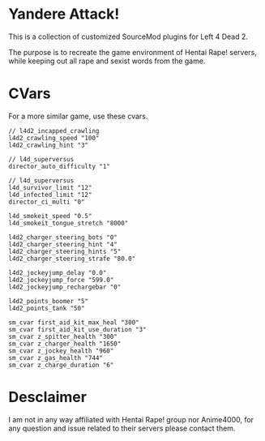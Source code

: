# Yandere Attack!
This is a collection of customized SourceMod plugins for Left 4 Dead 2.

The purpose is to recreate the game environment of Hentai Rape! servers, while keeping out all rape and sexist words from the game.

# CVars
For a more similar game, use these cvars.
```
// l4d2_incapped_crawling
l4d2_crawling_speed "100"
l4d2_crawling_hint "3"

// l4d_superversus
director_auto_difficulty "1"

// l4d_superversus
l4d_survivor_limit "12"
l4d_infected_limit "12"
director_ci_multi "0"

l4d_smokeit_speed "0.5"
l4d_smokeit_tongue_stretch "8000"

l4d2_charger_steering_bots "0"
l4d2_charger_steering_hint "4"
l4d2_charger_steering_hints "5"
l4d2_charger_steering_strafe "80.0"

l4d2_jockeyjump_delay "0.0"
l4d2_jockeyjump_force "599.0"
l4d2_jockeyjump_rechargebar "0"

l4d2_points_boomer "5"
l4d2_points_tank "50"

sm_cvar first_aid_kit_max_heal "300"
sm_cvar first_aid_kit_use_duration "3"
sm_cvar z_spitter_health "300"
sm_cvar z_charger_health "1650"
sm_cvar z_jockey_health "960"
sm_cvar z_gas_health "744"
sm_cvar z_charge_duration "6"
```

# Desclaimer
I am not in any way affiliated with Hentai Rape! group nor Anime4000, for any question and issue related to their servers please contact them.
